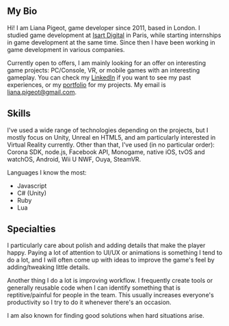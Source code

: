 ## My Bio

Hi! I am Liana Pigeot, game developer since 2011, based in London. I studied game development at [Isart Digital](https://www.isart.com/en/) in Paris, while starting internships in game development at the same time. Since then I have been working in game development in various companies.

Currently open to offers, I am mainly looking for an offer on interesting game projects: PC/Console, VR, or mobile games with an interesting gameplay. You can check my [LinkedIn](https://www.linkedin.com/in/lianapigeot/) if you want to see my past experiences, or my [portfolio](http://lianapigeot.com/) for my projects. My email is liana.pigeot@gmail.com.

## Skills
I've used a wide range of technologies depending on the projects, but I mostly focus on Unity, Unreal en HTML5, and am particularly interested in Virtual Reality currently. Other than that, I've used (in no particular order): Corona SDK, node.js, Facebook API, Monogame, native iOS, tvOS and watchOS, Android, Wii U NWF, Ouya, SteamVR.

Languages I know the most:

* Javascript
* C# (Unity)
* Ruby
* Lua

## Specialties
I particularly care about polish and adding details that make the player happy. Paying a lot of attention to UI/UX or animations is something I tend to do a lot, and I will often come up with ideas to improve the game's feel by adding/tweaking little details.

Another thing I do a lot is improving workflow. I frequently create tools or generally reusable code when I can identify something that is reptitive/painful for people in the team. This usually increases everyone's productivity so I try to do it whenever there's an occasion.

I am also known for finding good solutions when hard situations arise.